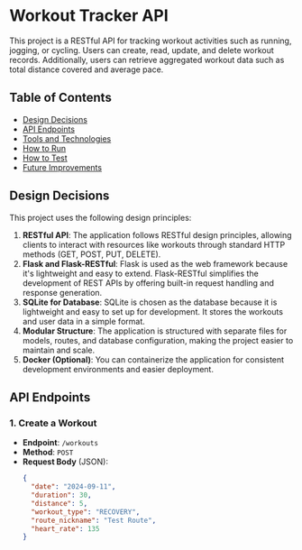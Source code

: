 # Workout Tracker API

This project is a RESTful API for tracking workout activities such as running, jogging, or cycling. Users can create, read, update, and delete workout records. Additionally, users can retrieve aggregated workout data such as total distance covered and average pace.

## Table of Contents
- [Design Decisions](#design-decisions)
- [API Endpoints](#api-endpoints)
- [Tools and Technologies](#tools-and-technologies)
- [How to Run](#how-to-run)
- [How to Test](#how-to-test)
- [Future Improvements](#future-improvements)

## Design Decisions

This project uses the following design principles:
1. **RESTful API**: The application follows RESTful design principles, allowing clients to interact with resources like workouts through standard HTTP methods (GET, POST, PUT, DELETE).
2. **Flask and Flask-RESTful**: Flask is used as the web framework because it's lightweight and easy to extend. Flask-RESTful simplifies the development of REST APIs by offering built-in request handling and response generation.
3. **SQLite for Database**: SQLite is chosen as the database because it is lightweight and easy to set up for development. It stores the workouts and user data in a simple format.
4. **Modular Structure**: The application is structured with separate files for models, routes, and database configuration, making the project easier to maintain and scale.
5. **Docker (Optional)**: You can containerize the application for consistent development environments and easier deployment.

## API Endpoints

### 1. **Create a Workout**
- **Endpoint**: `/workouts`
- **Method**: `POST`
- **Request Body** (JSON):
  ```json
  {
    "date": "2024-09-11",
    "duration": 30,
    "distance": 5,
    "workout_type": "RECOVERY",
    "route_nickname": "Test Route",
    "heart_rate": 135
  }
